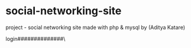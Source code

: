 # social-networking-site
project - social networking site made with php &amp; mysql by  (Aditya Katare)


login##############\\
